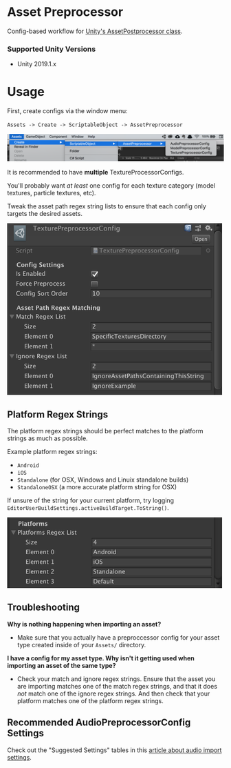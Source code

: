 # Asset Preprocessor
Config-based workflow for [Unity's AssetPostprocessor class](https://docs.unity3d.com/ScriptReference/AssetPostprocessor.html).

### Supported Unity Versions
* Unity 2019.1.x

# Usage
First, create configs via the window menu:

`Assets -> Create -> ScriptableObject -> AssetPreprocessor`

![](/README/create-config-location.png?raw)

It is recommended to have **multiple** TextureProcessorConfigs.

You'll probably want *at least* one config for each texture category (model textures, particle textures, etc). 

Tweak the asset path regex string lists to ensure that each config only targets the desired assets.

<img src="/README/asset-path-regex-strings.png?raw" width="500">

## Platform Regex Strings
The platform regex strings should be perfect matches to the platform strings as much as possible.

Example platform regex strings:
* `Android`
* `iOS`
* `Standalone` (for OSX, Windows and Linuix standalone builds)
* `StandaloneOSX` (a more accurate platform string for OSX)

If unsure of the string for your current platform, try logging `EditorUserBuildSettings.activeBuildTarget.ToString()`.

<img src="/README/platform-regex-strings.png?raw" width="500">

## Troubleshooting
**Why is nothing happening when importing an asset?**
* Make sure that you actually have a preproccessor config for your asset type created inside of your `Assets/` directory.

**I have a config for my asset type. Why isn't it getting used when importing an asset of the same type?**
* Check your match and ignore regex strings. Ensure that the asset you are importing matches one of the match regex strings, and that it does *not* match one of the ignore regex strings. And then check that your platform matches one of the platform regex strings.


## Recommended AudioPreprocessorConfig Settings
Check out the "Suggested Settings" tables in this [article about audio import settings](https://www.gamasutra.com/blogs/ZanderHulme/20190107/333794/Unity_Audio_Import_Optimisation__getting_more_BAM_for_your_RAM.php).  
